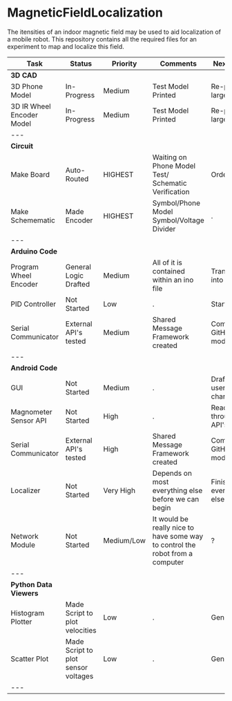 # MagneticFieldLocalization
The itensities of an indoor magnetic field may be used to aid localization of a mobile robot. This repository contains all the required files for an experiment to map and localize this field.

| Task | Status | Priority |Comments | Next Steps
| ---  | ---    | ---      | ---     | ---
| **3D CAD**
| 3D Phone Model | In-Progress | Medium | Test Model Printed | Re-print larger model
| 3D IR Wheel Encoder Model | In-Progress | Medium | Test Model Printed | Re-print larger model
| ---
| **Circuit**
| Make Board       | Auto-Routed | HIGHEST | Waiting on Phone Model Test/ Schematic Verification | Order PCB
| Make Schemematic | Made Encoder| HIGHEST | Symbol/Phone Model Symbol/Voltage Divider | . | Label Resistor Values/Verify
| ---
| **Arduino Code**
| Program Wheel Encoder | General Logic Drafted | Medium | All of it is contained within an ino file | Transform into class
| PID Controller      | Not Started | Low | . | Start!
| Serial Communicator | External API's tested | Medium | Shared Message Framework created | Commit to GitHub/Draft module
| ---
| **Android Code**
| GUI | Not Started | Medium| . | Draft out a user flow chart
| Magnometer Sensor API | Not Started| High | . | Read through API's
| Serial Communicator | External API's tested | High | Shared Message Framework created | Commit to GitHub/Draft module
| Localizer | Not Started | Very High | Depends on most everything else before we can begin | Finish everything else
| Network Module | Not Started | Medium/Low | It would be really nice to have some way to control the robot from a computer | ?
| ---
| **Python Data Viewers**
| Histogram Plotter | Made Script to plot velocities | Low | . | Generalize?
| Scatter Plot | Made Script to plot sensor voltages | Low | . | Generalize?
| ---
